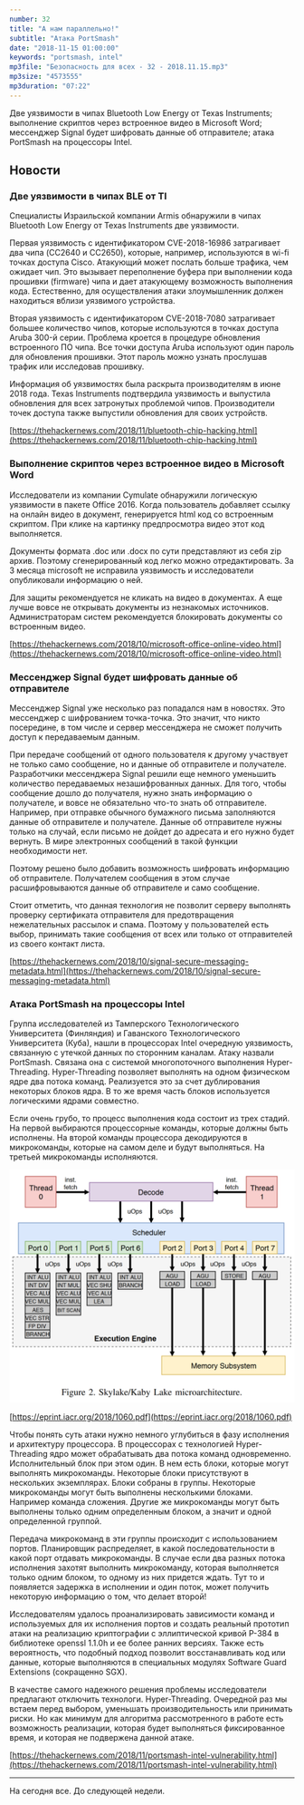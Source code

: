 ```yaml
---
number: 32
title: "А нам параллельно!"
subtitle: "Атака PortSmash"
date: "2018-11-15 01:00:00"
keywords: "portsmash, intel"
mp3file: "Безопасность для всех - 32 - 2018.11.15.mp3"
mp3size: "4573555"
mp3duration: "07:22"
---
```


Две уязвимости в чипах Bluetooth Low Energy от Texas Instruments;
выполнение скриптов через встроенное видео в Microsoft Word;
мессенджер Signal будет шифровать данные об отправителе;
атака PortSmash на процессоры Intel.

<!--more-->

## Новости

### Две уязвимости в чипах BLE от TI

Специалисты Израильской компании Armis обнаружили в чипах Bluetooth Low Energy от Texas Instruments две уязвимости.

Первая уязвимость с идентификатором CVE-2018-16986 затрагивает два чипа (CC2640 и CC2650), которые, например, используются в wi-fi точках доступа Cisco. Атакующий может послать больше трафика, чем ожидает чип. Это вызывает переполнение буфера при выполнении кода прошивки (firmware) чипа и дает атакующему возможность выполнения кода. Естественно, для осуществления атаки злоумышленник должен находиться вблизи уязвимого устройства.

Вторая уязвимость с идентификатором CVE-2018-7080 затрагивает большее количество чипов, которые используются в точках доступа Aruba 300-й серии. Проблема кроется в процедуре обновления встроенного ПО чипа. Все точки доступа Aruba используют один пароль для обновления прошивки. Этот пароль можно узнать прослушав трафик или исследовав прошивку. 

Информация об уязвимостях была раскрыта производителям в июне 2018 года. Texas Instruments подтвердила уязвимость и выпустила обновления для всех затронутых проблемой чипов. Производители точек доступа также выпустили обновления для своих устройств.

[https://thehackernews.com/2018/11/bluetooth-chip-hacking.html](https://thehackernews.com/2018/11/bluetooth-chip-hacking.html)

### Выполнение скриптов через встроенное видео в Microsoft Word

Исследователи из компании Cymulate обнаружили логическую уязвимости в пакете Office 2016. Когда пользователь добавляет ссылку на онлайн видео в документ, генерируется html код со встроенным скриптом. При клике на картинку предпросмотра видео этот код выполняется.

Документы формата .doc или .docx по сути представляют из себя zip архив. Поэтому сгенерированный код легко можно отредактировать. За 3 месяца microsoft не исправила уязвимость и исследователи опубликовали информацию о ней.

Для защиты рекомендуется не кликать на видео в документах. А еще лучше вовсе не открывать документы из незнакомых источников. Администраторам систем рекомендуется блокировать документы со встроенным видео.
 
[https://thehackernews.com/2018/10/microsoft-office-online-video.html](https://thehackernews.com/2018/10/microsoft-office-online-video.html)

### Мессенджер Signal будет шифровать данные об отправителе

Мессенджер Signal уже несколько раз попадался нам в новостях. Это мессенджер с шифрованием точка-точка. Это значит, что никто посередине, в том числе и сервер мессенджера не сможет получить доступ к передаваемым данным.

При передаче сообщений от одного пользователя к другому участвует не только само сообщение, но и данные об отправителе и получателе. Разработчики мессенджера Signal решили еще немного уменьшить количество передаваемых незашифрованных данных. Для того, чтобы сообщение дошло до получателя, нужно знать информацию о получателе, и вовсе не обязательно что-то знать об отправителе. Например, при отправке обычного бумажного письма заполняются данные об отправителе и получателе. Данные об отправителе нужны только на случай, если письмо не дойдет до адресата и его нужно будет вернуть. В мире электронных сообщений в такой функции необходимости нет.

Поэтому решено было добавить возможность шифровать информацию об отправителе. Получателем сообщения в этом случае расшифровываются данные об отправителе и само сообщение.

Стоит отметить, что данная технология не позволит серверу выполнять проверку сертификата отправителя для предотвращения нежелательных рассылок и спама. Поэтому у пользователей есть выбор, принимать такие сообщения от всех или только от отправителей из своего контакт листа.

[https://thehackernews.com/2018/10/signal-secure-messaging-metadata.html](https://thehackernews.com/2018/10/signal-secure-messaging-metadata.html)

### Атака PortSmash на процессоры Intel

Группа исследователей из Тамперского Технологического Университета (Финляндия) и Гаванского Технологического Университета (Куба), нашли в процессорах Intel очередную уязвимость, связанную с утечкой данных по сторонним каналам. Атаку назвали PortSmash. Связана она с системой многопоточного выполнения Hyper-Threading. Hyper-Threading позволяет выполнять на одном физическом ядре два потока команд. Реализуется это за счет дублирования некоторых блоков ядра. В то же время часть блоков используется логическими ядрами совместно.

Если очень грубо, то процесс выполнения кода состоит из трех стадий. На первой выбираются процессорные команды, которые должны быть исполнены. На второй команды процессора декодируются в микрокоманды, которые на самом деле и будут выполняться. На третьей микрокоманды исполняются.

![Архитектура Sky Lake / Kaby Lake](/assets/images/32-kaby-lake.png)

[https://eprint.iacr.org/2018/1060.pdf](https://eprint.iacr.org/2018/1060.pdf)

Чтобы понять суть атаки нужно немного углубиться в фазу исполнения и архитектуру процессора. В процессорах с технологией Hyper-Threading ядро может обрабатывать два потока команд одновременно. Исполнительный блок при этом один. В нем есть блоки, которые могут выполнять микрокоманды. Некоторые блоки присутствуют в нескольких экземплярах. Блоки собраны в группы. Некоторые микрокоманды могут быть выполнены несколькими блоками. Например команда сложения. Другие же микрокоманды могут быть выполнены только одним определенным блоком, а значит и одной определенной группой.

Передача микрокоманд в эти группы происходит с использованием портов. Планировщик распределяет, в какой последовательности в какой порт отдавать микрокоманды. В случае если два разных потока исполнения захотят выполнить микрокоманду, которая выполняется только одним блоком, то одному из них придется ждать. Тут то и появляется задержка в исполнении и один поток, может получить некоторую информацию о том, что делает второй!

Исследователям удалось проанализировать зависимости команд и используемых для их исполнения портов и создать реальный прототип атаки на реализацию криптографии с эллиптической кривой P-384 в библиотеке openssl 1.1.0h и ее более ранних версиях. Также есть вероятность, что подобный подход позволит восстанавливать код или данные, которые выполняются в специальных модулях Software Guard Extensions (сокращенно SGX).

В качестве самого надежного решения проблемы исследователи предлагают отключить технологи. Hyper-Threading. Очередной раз мы встаем перед выбором, уменьшать производительность или принимать риски. Но как минимум для алгоритма рассмотренного в работе есть возможность реализации, которая будет выполняться фиксированное время, и которая не подвержена данной атаке.

[https://thehackernews.com/2018/11/portsmash-intel-vulnerability.html](https://thehackernews.com/2018/11/portsmash-intel-vulnerability.html)

---

На сегодня все. До следующей недели.

